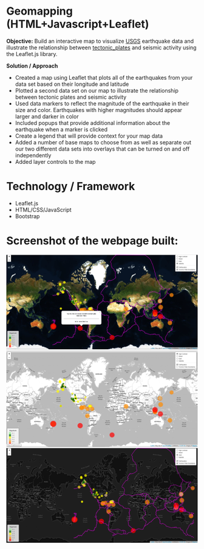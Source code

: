 # Geomapping (HTML+Javascript+Leaflet)
**Objective:**
Build an interactive map to visualize [USGS](https://earthquake.usgs.gov/earthquakes/feed/v1.0/geojson.php) earthquake data and illustrate the relationship between [tectonic_plates](https://github.com/fraxen/tectonicplates) and seismic activity using the Leaflet.js library.

**Solution / Approach**
* Created a map using Leaflet that plots all of the earthquakes from your data set based on their longitude and latitude
* Plotted a second data set on our map to illustrate the relationship between tectonic plates and seismic activity
* Used data markers to reflect the magnitude of the earthquake in their size and color. Earthquakes with higher magnitudes should appear larger and darker in color
* Included popups that provide additional information about the earthquake when a marker is clicked
* Create a legend that will provide context for your map data
* Added a number of base maps to choose from as well as separate out our two different data sets into overlays that can be turned on and off independently
* Added layer controls to the map

# Technology / Framework
* Leaflet.js
* HTML/CSS/JavaScript
* Bootstrap

# Screenshot of the webpage built:

![png](Images/webpage3.png)
![png](Images/webpage2.png)
![png](Images/webpage1.png)




